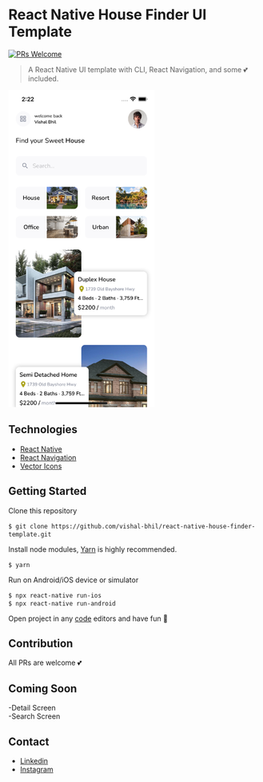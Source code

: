 # React Native House Finder UI Template

[![PRs Welcome](https://img.shields.io/badge/PRs-welcome-brightgreen.svg?style=flat-square)](http://makeapullrequest.com)

> A React Native UI template with CLI, React Navigation, and some 💕 included.

<img alt="Home Screen" src="screenshot/HomeScreen.png" width="292" height="633">

## Technologies
- [React Native](https://reactnative.dev/)
- [React Navigation](https://reactnavigation.org/)
- [Vector Icons](https://www.npmjs.com/package/react-native-vector-icons)

## Getting Started
Clone this repository
```
$ git clone https://github.com/vishal-bhil/react-native-house-finder-template.git
```
Install node modules, [Yarn](https://yarnpkg.com/en/) is highly recommended.
```
$ yarn
```
Run on Android/iOS device or simulator
```
$ npx react-native run-ios
$ npx react-native run-android
```
Open project in any [code](https://code.visualstudio.com/) editors and have fun 🍻

## Contribution
All PRs are welcome 💕

## Coming Soon
-Detail Screen<br />
-Search Screen

## Contact

- [Linkedin](https://www.linkedin.com/in/vishal-bhil/)
- [Instagram](https://www.instagram.com/vishal__bhil/)
